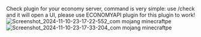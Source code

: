 Check plugin for your economy server, command is very simple: use /check and it will open a UI, please use ECONOMYAPI plugin for this plugin to work!
![Screenshot_2024-11-10-23-17-22-552_com mojang minecraftpe](https://github.com/user-attachments/assets/c11e543c-5716-49c8-bf11-b296b5f06659)
![Screenshot_2024-11-10-23-17-33-204_com mojang minecraftpe](https://github.com/user-attachments/assets/89b9ac0c-3c4c-46a0-a3e4-c5e9b2e95649)
